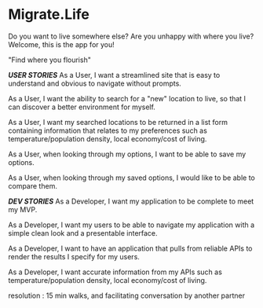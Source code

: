 # Migrate.Life
Do you want to live somewhere else? Are you unhappy with where you live? Welcome, this is the app for you!

"Find where you flourish"

***USER STORIES***
As a User, I want a streamlined site that is easy to understand and obvious to navigate without prompts.

As a User, I want the ability to search for a "new" location to live, so that I can discover a better environment for myself.

As a User, I want my searched locations to be returned in a list form containing information that relates to my preferences such as temperature/population density, local economy/cost of living.

As a User, when looking through my options, I want to be able to save my options.

As a User, when looking through my saved options, I would like to be able to compare them.

***DEV STORIES***
As a Developer, I want my application to be complete to meet my MVP.

As a Developer, I want my users to be able to navigate my application with a simple clean look and a presentable interface.

As a Developer, I want to have an application that pulls from reliable APIs to render the results I specify for my users.

As a Developer, I want accurate information from my APIs such as temperature/population density, local economy/cost of living.


resolution : 15 min walks, and facilitating conversation by another partner  